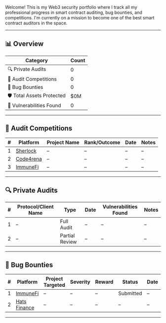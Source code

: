 Welcome! This is my Web3 security portfolio where I track all my professional progress in smart contract auditing, bug bounties, and competitions. I'm currently on a mission to become one of the best smart contract auditors in the space.

---

## 📊 Overview

| Category            | Count |
|---------------------|-------|
| 🔍 Private Audits   | 0     |
| 🧠 Audit Competitions | 0     |
| 🐞 Bug Bounties     | 0     |
| 🛡️ Total Assets Protected | $0M  |
| 🧪 Vulnerabilities Found | 0     |

---

## 🧠 Audit Competitions

| # | Platform     | Project Name       | Rank/Outcome     | Date       | Notes                          |
|---|--------------|--------------------|------------------|------------|--------------------------------|
| 1 | [Sherlock](https://sherlock.xyz)     | –                  | –                | –          | –                              |
| 2 | [Code4rena](https://code4rena.com)   | –                  | –                | –          | –                              |
| 3 | [ImmuneFi](https://immunefi.com)     | –                  | –                | –          | –                              |

---

## 🔍 Private Audits

| # | Protocol/Client Name | Type         | Date       | Vulnerabilities Found | Notes                         |
|---|----------------------|--------------|------------|------------------------|-------------------------------|
| 1 | –                    | Full Audit   | –          | –                      | –                             |
| 2 | –                    | Partial Review | –        | –                      | –                             |

---

## 🐞 Bug Bounties

| # | Platform     | Project Targeted   | Severity     | Reward     | Status     | Date       | Notes                        |
|---|--------------|--------------------|--------------|------------|------------|------------|-----------------------------|
| 1 | [ImmuneFi](https://immunefi.com)     | –                  | –            | –          | Submitted | –          | –                           |
| 2 | [Hats Finance](https://hats.finance) | –                  | –            | –          | –          | –          | –                           |

---



